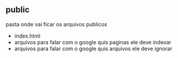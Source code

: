 ## public
pasta onde vai ficar os arquivos publicos

* index.html
* arquivos para falar com o google quis paginas ele deve indexar
* arquivos para falar com o google quis arquivos ele deve ignorar 